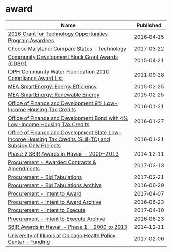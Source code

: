 # award

Name | Published
---- | ---------
[2016 Grant for Technology Opportunities Program Awardees](../datasets/h3kb-8atx.md) | 2016&#x2011;04&#x2011;15
[Choose Maryland: Compare States - Technology](../datasets/enjg-rjqz.md) | 2017&#x2011;03&#x2011;22
[Community Development Block Grant Awards (CDBG)](../datasets/qubt-bv3h.md) | 2015&#x2011;04&#x2011;21
[IDPH Community Water Fluoridation 2010 Compliance Award List](../datasets/u3bd-eg6a.md) | 2011&#x2011;09&#x2011;28
[MEA SmartEnergy: Energy Efficiency](../datasets/26ni-9b4w.md) | 2015&#x2011;02&#x2011;25
[MEA SmartEnergy: Renewable Energy](../datasets/4ubg-d5ir.md) | 2015&#x2011;02&#x2011;25
[Office of Finance and Development 9% Low-Income Housing Tax Credits](../datasets/sfm6-zmzx.md) | 2016&#x2011;01&#x2011;21
[Office of Finance and Development Bond with 4% Low-Income Housing Tax Credits](../datasets/m58i-tp4f.md) | 2016&#x2011;01&#x2011;27
[Office of Finance and Development State Low-Income Housing Tax Credits (SLIHTC) and Subsidy Only Projects](../datasets/f6sn-r72s.md) | 2016&#x2011;01&#x2011;21
[Phase 2 SBIR Awards in Hawaii - 2000~2013](../datasets/6d3g-hy3i.md) | 2014&#x2011;12&#x2011;11
[Procurement - Awarded Contracts & Amendments](../datasets/qh8j-6k63.md) | 2017&#x2011;03&#x2011;13
[Procurement - Bid Tabulations](../datasets/32au-zaqn.md) | 2017&#x2011;02&#x2011;21
[Procurement - Bid Tabulations Archive](../datasets/pn38-yupm.md) | 2016&#x2011;06&#x2011;29
[Procurement - Intent to Award](../datasets/bgq7-v7ms.md) | 2017&#x2011;04&#x2011;07
[Procurement - Intent to Award Archive](../datasets/52k2-p47e.md) | 2016&#x2011;06&#x2011;23
[Procurement - Intent to Execute](../datasets/ag43-fvd7.md) | 2017&#x2011;04&#x2011;10
[Procurement - Intent to Execute Archive](../datasets/gh3w-vkp5.md) | 2016&#x2011;06&#x2011;23
[SBIR Awards in Hawaii - Phase 1 - 2000 to 2013](../datasets/aixv-ngpe.md) | 2014&#x2011;12&#x2011;11
[University of Illinois at Chicago Health Policy Center - Funding](../datasets/vw7y-v3uk.md) | 2017&#x2011;02&#x2011;06


